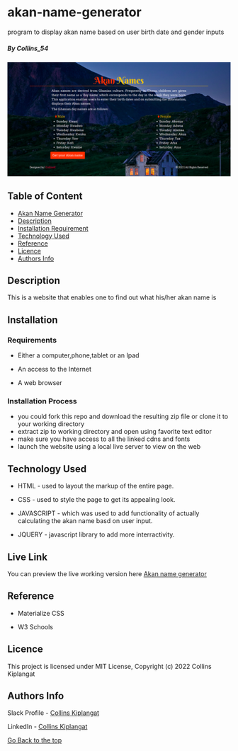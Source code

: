 # akan-name-generator
program to display akan name based on user birth date and gender inputs

##### By Collins_54
![Alt text](./akan_name.png?raw=true "Title")
## Table of Content

- [Akan Name Generator](#akan-name-generator)
- [Description](#Description)
- [Installation Requirement](#Installation)
- [Technology Used](#Technology-used)
- [Reference](#reference)
- [Licence](#licence)
- [Authors Info](#author-Info)

## Description
<p>This is  a website that enables one to find out what his/her akan name is</p>

## Installation

### Requirements

* Either a computer,phone,tablet or an Ipad

* An access to the Internet

* A web browser

### Installation Process

- you could fork this repo and download the resulting zip file or clone it to your working directory
- extract zip to working directory and open using favorite text editor
- make sure you have access to all the linked cdns and fonts 
- launch the website using a local live server to view on the web

## Technology Used
* HTML - used to layout the markup of the entire page.

* CSS - used to style the page to get its appealing look. 

* JAVASCRIPT - which was used to add functionality of actually calculating the akan name basd on user input.

* JQUERY - javascript library to add more interractivity.


## Live Link
You can preview the live working version here
[Akan name generator](https://ckm54.github.io/akan-name-generator)

## Reference
* Materialize CSS

* W3 Schools

## Licence

This project is licensed under
MIT License,
Copyright (c) 2022 Collins Kiplangat

## Authors Info

Slack Profile - [Collins Kiplangat](https://app.slack.com/client/T0101L740P4/D02TWE6NQ1Z/user_profile/U02TFQD7EKZ)

LinkedIn - [Collins Kiplangat](https://www.linkedin.com/in/collins-kiplangat-a1bab715a/)

[Go Back to the top](#akan-name-generator)

